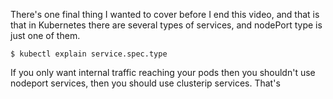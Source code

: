 
There's one final thing I wanted to cover before I end this video, and that is that in Kubernetes there are several types of services, and nodePort type is just one of them. 
```
$ kubectl explain service.spec.type
```


If you only want internal traffic reaching your pods then you shouldn't use nodeport services, then you should use clusterip services. That's 

